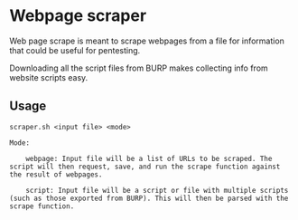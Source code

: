 # Webpage scraper

Web page scrape is meant to scrape webpages from a file for information that could be useful for pentesting.

Downloading all the script files from BURP makes collecting info from website scripts easy.


## Usage

    scraper.sh <input file> <mode>
    
    Mode: 
    
        webpage: Input file will be a list of URLs to be scraped. The script will then request, save, and run the scrape function against the result of webpages. 
        
        script: Input file will be a script or file with multiple scripts (such as those exported from BURP). This will then be parsed with the scrape function.

















